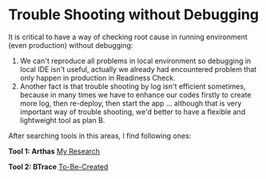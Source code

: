 # Trouble Shooting without Debugging

It is critical to have a way of checking root cause in running environment (even production) without debugging: 
1. We can't reproduce all problems in local environment so debugging in local IDE isn't useful, actually we already had encountered problem that only happen in production in Readiness Check. 
2. Another fact is that trouble shooting by log isn't efficient sometimes, because in many times we have to enhance our codes firstly to create more log, then re-deploy, then start the app ... although that is very important way of trouble shooting, we'd better to have a flexible and lightweight tool as plan B.  

After searching tools in this areas, I find following ones:

**Tool 1: Arthas**
[My Research](Arthas.md)

**Tool 2: BTrace**
[To-Be-Created](README.md)